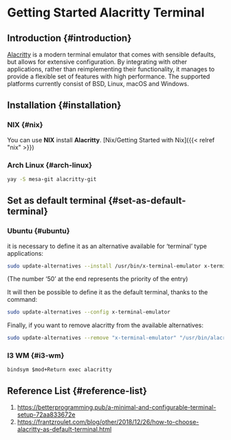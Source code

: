# Getting Started Alacritty Terminal


## Introduction {#introduction}

[Alacritty](https://github.com/alacritty/alacritty) is a modern terminal emulator that comes with sensible defaults, but allows for extensive configuration. By integrating with other applications, rather than reimplementing their functionality, it manages to provide a flexible set of features with high performance. The supported platforms currently consist of BSD, Linux, macOS and Windows.


## Installation {#installation}


### NIX {#nix}

You can use **NIX** install **Alacritty**. [Nix/Getting Started with Nix]({{< relref "nix" >}})


### Arch Linux {#arch-linux}

```bash
yay -S mesa-git alacritty-git
```


## Set as default terminal {#set-as-default-terminal}


### Ubuntu {#ubuntu}

it is necessary to define it as an alternative available for ‘terminal’ type applications:

```bash
sudo update-alternatives --install /usr/bin/x-terminal-emulator x-terminal-emulator /usr/bin/alacritty 50
```

(The number ‘50’ at the end represents the priority of the entry)

It will then be possible to define it as the default terminal, thanks to the command:

```bash
sudo update-alternatives --config x-terminal-emulator
```

Finally, if you want to remove alacritty from the available alternatives:

```bash
sudo update-alternatives --remove "x-terminal-emulator" "/usr/bin/alacritty"
```


### I3 WM {#i3-wm}

```text
bindsym $mod+Return exec alacritty
```


## Reference List {#reference-list}

1.  <https://betterprogramming.pub/a-minimal-and-configurable-terminal-setup-72aa833672e>
2.  <https://frantzroulet.com/blog/other/2018/12/26/how-to-choose-alacritty-as-default-terminal.html>

